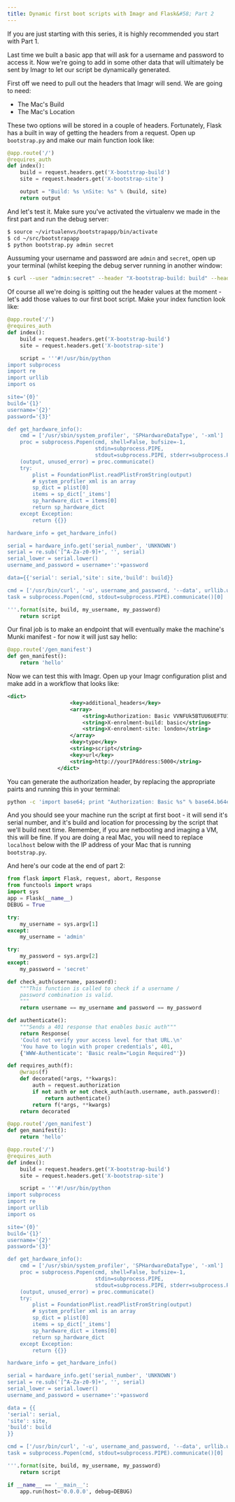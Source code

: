 ```yaml
---
title: Dynamic first boot scripts with Imagr and Flask&#58; Part 2
---
```


If you are just starting with this series, it is highly recommended you start with Part 1.

Last time we built a basic app that will ask for a username and password to access it. Now we're going to add in some other data that will ultimately be sent by Imagr to let our script be dynamically generated.

First off we need to pull out the headers that Imagr will send. We are going to need:

* The Mac's Build
* The Mac's Location<!-- more -->

These two options will be stored in a couple of headers. Fortunately, Flask has a built in way of getting the headers from a request. Open up ``bootstrap.py`` and make our main function look like:

``` python linenos:false ~/src/bootstrapapp/boostrap.py
@app.route('/')
@requires_auth
def index():
    build = request.headers.get('X-bootstrap-build')
    site = request.headers.get('X-bootstrap-site')

    output = "Build: %s \nSite: %s" % (build, site)
    return output
```

And let's test it. Make sure you've activated the virtualenv we made in the first part and run the debug server:

``` bash
$ source ~/virtualenvs/bootstrapapp/bin/activate
$ cd ~/src/bootstrapapp
$ python bootstrap.py admin secret
```

Aussuming your username and password are ``admin`` and ``secret``, open up your terminal (whilst keeping the debug server running in another window:

``` bash
$ curl --user "admin:secret" --header "X-bootstrap-build: build" --header "X-bootstrap-site: site" http://localhost:5000
```


Of course all we're doing is spitting out the header values at the moment - let's add those values to our first boot script. Make your index function look like:

``` python linenos:false ~/src/bootstrapapp/boostrap.py
@app.route('/')
@requires_auth
def index():
    build = request.headers.get('X-bootstrap-build')
    site = request.headers.get('X-bootstrap-site')

    script = '''#!/usr/bin/python
import subprocess
import re
import urllib
import os

site='{0}'
build='{1}'
username='{2}'
password='{3}'

def get_hardware_info():
    cmd = ['/usr/sbin/system_profiler', 'SPHardwareDataType', '-xml']
    proc = subprocess.Popen(cmd, shell=False, bufsize=-1,
                            stdin=subprocess.PIPE,
                            stdout=subprocess.PIPE, stderr=subprocess.PIPE)
    (output, unused_error) = proc.communicate()
    try:
        plist = FoundationPlist.readPlistFromString(output)
        # system_profiler xml is an array
        sp_dict = plist[0]
        items = sp_dict['_items']
        sp_hardware_dict = items[0]
        return sp_hardware_dict
    except Exception:
        return {{}}

hardware_info = get_hardware_info()

serial = hardware_info.get('serial_number', 'UNKNOWN')
serial = re.sub('[^A-Za-z0-9]+', '', serial)
serial_lower = serial.lower()
username_and_password = username+':'+password

data={{'serial': serial,'site': site,'build': build}}

cmd = ['/usr/bin/curl', '-u', username_and_password, '--data', urllib.urlencode(data), 'http://localhost:5000/gen_manifest/']
task = subprocess.Popen(cmd, stdout=subprocess.PIPE).communicate()[0]

'''.format(site, build, my_username, my_password)
    return script
```

Our final job is to make an endpoint that will eventually make the machine's Munki manifest - for now it will just say hello:

``` python linenos:false ~/src/boostrapapp/bootstrap.py
@app.route('/gen_manifest')
def gen_manifest():
    return 'hello'
```

Now we can test this with Imagr. Open up your Imagr configuration plist and make add in a workflow that looks like:

``` xml linenos:false
<dict>
					<key>additional_headers</key>
					<array>
						<string>Authorization: Basic VVNFUk5BTUU6UEFTU1dPUkQ=</string>
						<string>X-enrolment-build: basic</string>
						<string>X-enrolment-site: london</string>
					</array>
					<key>type</key>
					<string>script</string>
					<key>url</key>
					<string>http://yourIPAddress:5000</string>
				</dict>
```

You can generate the authorization header, by replacing the appropriate pairts and running this in your terminal:

``` bash
python -c 'import base64; print "Authorization: Basic %s" % base64.b64encode("USERNAME:PASSWORD")'
```

And you should see your machine run the script at first boot - it will send it's serial number, and it's build and location for processing by the script that we'll build next time. Remember, if you are netbooting and imaging a VM, this will be fine. If you are doing a real Mac, you will need to replace ``localhost`` below with the IP address of your Mac that is running ``bootstrap.py``.

And here's our code at the end of part 2:

``` python ~/src/bootstrapapp/bootstrap.py
from flask import Flask, request, abort, Response
from functools import wraps
import sys
app = Flask(__name__)
DEBUG = True

try:
    my_username = sys.argv[1]
except:
    my_username = 'admin'

try:
    my_password = sys.argv[2]
except:
    my_password = 'secret'

def check_auth(username, password):
    """This function is called to check if a username /
    password combination is valid.
    """
    return username == my_username and password == my_password

def authenticate():
    """Sends a 401 response that enables basic auth"""
    return Response(
    'Could not verify your access level for that URL.\n'
    'You have to login with proper credentials', 401,
    {'WWW-Authenticate': 'Basic realm="Login Required"'})

def requires_auth(f):
    @wraps(f)
    def decorated(*args, **kwargs):
        auth = request.authorization
        if not auth or not check_auth(auth.username, auth.password):
            return authenticate()
        return f(*args, **kwargs)
    return decorated

@app.route('/gen_manifest')
def gen_manifest():
    return 'hello'

@app.route('/')
@requires_auth
def index():
    build = request.headers.get('X-bootstrap-build')
    site = request.headers.get('X-bootstrap-site')

    script = '''#!/usr/bin/python
import subprocess
import re
import urllib
import os

site='{0}'
build='{1}'
username='{2}'
password='{3}'

def get_hardware_info():
    cmd = ['/usr/sbin/system_profiler', 'SPHardwareDataType', '-xml']
    proc = subprocess.Popen(cmd, shell=False, bufsize=-1,
                            stdin=subprocess.PIPE,
                            stdout=subprocess.PIPE, stderr=subprocess.PIPE)
    (output, unused_error) = proc.communicate()
    try:
        plist = FoundationPlist.readPlistFromString(output)
        # system_profiler xml is an array
        sp_dict = plist[0]
        items = sp_dict['_items']
        sp_hardware_dict = items[0]
        return sp_hardware_dict
    except Exception:
        return {{}}

hardware_info = get_hardware_info()

serial = hardware_info.get('serial_number', 'UNKNOWN')
serial = re.sub('[^A-Za-z0-9]+', '', serial)
serial_lower = serial.lower()
username_and_password = username+':'+password

data = {{
'serial': serial,
'site': site,
'build': build
}}

cmd = ['/usr/bin/curl', '-u', username_and_password, '--data', urllib.urlencode(data), 'http://localhost:5000/gen_manifest/']
task = subprocess.Popen(cmd, stdout=subprocess.PIPE).communicate()[0]

'''.format(site, build, my_username, my_password)
    return script

if __name__ == '__main__':
    app.run(host='0.0.0.0', debug=DEBUG)
```
